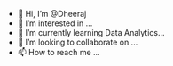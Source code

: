 - 👋 Hi, I’m @Dheeraj
- 👀 I’m interested in ...
- 🌱 I’m currently learning Data Analytics...
- 💞️ I’m looking to collaborate on ...
- 📫 How to reach me ...

<!---
Dheeraj-Lky/Dheeraj-Lky is a ✨ special ✨ repository because its `README.md` (this file) appears on your GitHub profile.
You can click the Preview link to take a look at your changes.
--->
